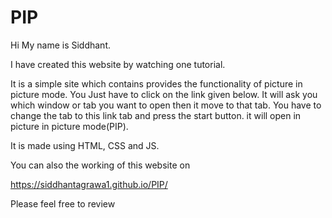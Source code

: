 # PIP

Hi My name is Siddhant.

I have created this website by watching one tutorial.

It is a simple site which contains provides the functionality of picture in picture mode.
You Just have to click on the link given below.
It will ask you which  window or tab you want to open then it move to that tab.
You have to change the tab to this link tab and press the start button.
it will open in picture in picture mode(PIP).

It is made using HTML, CSS and JS.

You can also the working of this website on

https://siddhantagrawa1.github.io/PIP/

Please feel free to review
